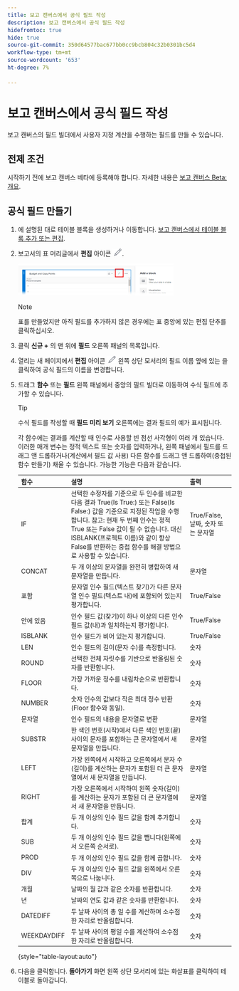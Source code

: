 ```yaml
---
title: 보고 캔버스에서 공식 필드 작성
description: 보고 캔버스에서 공식 필드 작성
hidefromtoc: true
hide: true
source-git-commit: 350d64577bac677bb0cc9bcb804c32b0301bc5d4
workflow-type: tm+mt
source-wordcount: '653'
ht-degree: 7%

---
```



# 보고 캔버스에서 공식 필드 작성

보고 캔버스의 필드 빌더에서 사용자 지정 계산을 수행하는 필드를 만들 수 있습니다.

## 전제 조건

시작하기 전에 보고 캔버스 베타에 등록해야 합니다. 자세한 내용은 [보고 캔버스 Beta: 개요](/help/quicksilver/product-announcements/betas/canvas-dashboards-beta/reporting-canvas-beta-overview.md).

## 공식 필드 만들기

1. 에 설명된 대로 테이블 블록을 생성하거나 이동합니다. [보고 캔버스에서 테이블 블록 추가 또는 편집](../../../reports-and-dashboards/reporting-canvas/table-blocks/add-or-edit-report-table.md).
1. 보고서의 표 머리글에서 **편집** 아이콘 ![](assets/edit-icon.png).

   ![](assets/edit-icon-table-header-350x71.png)

   >[!NOTE]
   >
   >표를 만들었지만 아직 필드를 추가하지 않은 경우에는 표 중앙에 있는 편집 단추를 클릭하십시오.

1. 클릭 **신규 +** 의 맨 위에 **필드** 오른쪽 패널의 목록입니다.
1. 열리는 새 페이지에서 **편집** 아이콘 ![](assets/edit-icon.png) 왼쪽 상단 모서리의 필드 이름 옆에 있는 을 클릭하여 공식 필드의 이름을 변경합니다.
1. 드래그 **함수** 또는 **필드** 왼쪽 패널에서 중앙의 필드 빌더로 이동하여 수식 필드에 추가할 수 있습니다.


   >[!TIP]
   >
   >수식 필드를 작성할 때 **필드 미리 보기** 오른쪽에는 결과 필드의 예가 표시됩니다.

   각 함수에는 결과를 계산할 때 인수로 사용할 빈 점선 사각형이 여러 개 있습니다. 이러한 매개 변수는 정적 텍스트 또는 숫자를 입력하거나, 왼쪽 패널에서 필드를 드래그 앤 드롭하거나(계산에서 필드 값 사용) 다른 함수를 드래그 앤 드롭하여(중첩된 함수 만들기) 채울 수 있습니다. 가능한 기능은 다음과 같습니다.

   | 함수 | 설명 | 출력 |
   |---|---|---|
   | IF | 선택한 수정자를 기준으로 두 인수를 비교한 다음 결과 True(Is True:) 또는 False(Is False:) 값을 기준으로 지정된 작업을 수행합니다. 참고: 현재 두 번째 인수는 정적 True 또는 False 값이 될 수 없습니다. 대신 ISBLANK(프로젝트 이름)와 같이 항상 False를 반환하는 중첩 함수를 해결 방법으로 사용할 수 있습니다. | True/False, 날짜, 숫자 또는 문자열 |
   | CONCAT | 두 개 이상의 문자열을 완전히 병합하여 새 문자열을 만듭니다. | 문자열 |
   | 포함 | 문자열 인수 필드(텍스트 찾기)가 다른 문자열 인수 필드(텍스트 내)에 포함되어 있는지 평가합니다. | True/False |
   | 안에 있음 | 인수 필드 값(찾기)이 하나 이상의 다른 인수 필드 값(내)과 일치하는지 평가합니다. | True/False |
   | ISBLANK | 인수 필드가 비어 있는지 평가합니다. | True/False |
   | LEN | 인수 필드의 길이(문자 수)를 측정합니다. | 숫자 |
   | ROUND | 선택한 전체 자릿수를 기반으로 반올림된 숫자를 반환합니다. | 숫자 |
   | FLOOR | 가장 가까운 정수를 내림차순으로 반환합니다. | 숫자 |
   | NUMBER | 숫자 인수의 값보다 작은 최대 정수 반환(Floor 함수와 동일). | 숫자 |
   | 문자열 | 인수 필드의 내용을 문자열로 변환 | 문자열 |
   | SUBSTR | 한 색인 번호(시작)에서 다른 색인 번호(끝) 사이의 문자를 포함하는 큰 문자열에서 새 문자열을 만듭니다. | 문자열 |
   | LEFT | 가장 왼쪽에서 시작하고 오른쪽에서 문자 수(길이)를 계산하는 문자가 포함된 더 큰 문자열에서 새 문자열을 만듭니다. | 문자열 |
   | RIGHT | 가장 오른쪽에서 시작하여 왼쪽 숫자(길이)를 계산하는 문자가 포함된 더 큰 문자열에서 새 문자열을 만듭니다. | 문자열 |
   | 합계 | 두 개 이상의 인수 필드 값을 함께 추가합니다. | 숫자 |
   | SUB | 두 개 이상의 인수 필드 값을 뺍니다(왼쪽에서 오른쪽 순서로). | 숫자 |
   | PROD | 두 개 이상의 인수 필드 값을 함께 곱합니다. | 숫자 |
   | DIV | 두 개 이상의 인수 필드 값을 왼쪽에서 오른쪽으로 나눕니다. | 숫자 |
   | 개월 | 날짜의 월 값과 같은 숫자를 반환합니다. | 숫자 |
   | 년 | 날짜의 연도 값과 같은 숫자를 반환합니다. | 숫자 |
   | DATEDIFF | 두 날짜 사이의 총 일 수를 계산하며 소수점 한 자리로 반올림합니다. | 숫자 |
   | WEEKDAYDIFF | 두 날짜 사이의 평일 수를 계산하여 소수점 한 자리로 반올림합니다. | 숫자 |

   {style="table-layout:auto"}

1. 다음을 클릭합니다. **돌아가기** 화면 왼쪽 상단 모서리에 있는 화살표를 클릭하여 테이블로 돌아갑니다.
